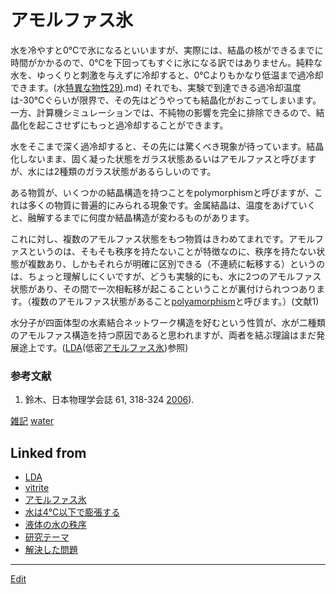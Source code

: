 # アモルファス氷

水を冷やすと0℃で氷になるといいますが、実際には、結晶の核ができるまでに時間がかかるので、0℃を下回ってもすぐに氷になる訳ではありません。純粋な水を、ゆっくりと刺激を与えずに冷却すると、0℃よりもかなり低温まで過冷却できます。(水[特異な物性](特異な物性.md)[29)](29).md) 
それでも、実験で到達できる過冷却温度は-30℃ぐらいが限界で、その先はどうやっても結晶化がおこってしまいます。一方、計算機シミュレーションでは、不純物の影響を完全に排除できるので、結晶化を起こさせずにもっと過冷却することができます。

水をそこまで深く過冷却すると、その先には驚くべき現象が待っています。結晶化しないまま、固く凝った状態をガラス状態あるいはアモルファスと呼びますが、水には2種類のガラス状態があるらしいのです。

ある物質が、いくつかの結晶構造を持つことをpolymorphismと呼びますが、これは多くの物質に普遍的にみられる現象です。金属結晶は、温度をあげていくと、融解するまでに何度か結晶構造が変わるものがあります。

これに対し、複数のアモルファス状態をもつ物質はきわめてまれです。アモルファスというのは、そもそも秩序を持たないことが特徴なのに、秩序を持たない状態が複数あり、しかもそれらが明確に区別できる（不連続に転移する）というのは、ちょっと理解しにくいですが、どうも実験的にも、水に2つのアモルファス状態があり、その間で一次相転移が起こるこということが裏付けられつつあります。（複数のアモルファス状態があること[polyamorphism](polyamorphism.md)と呼びます。）(文献1)

水分子が四面体型の水素結合ネットワーク構造を好むという性質が、水が二種類のアモルファス構造を持つ原因であると思われますが、両者を結ぶ理論はまだ発展途上です。([LDA](LDA.md)(低密[アモルファス氷](アモルファス氷.md))参照)

### 参考文献


1. 鈴木、日本物理学会誌 61, 318-324 [2006](2006.md)).



[雑記](雑記.md) [water](water.md) 


## Linked from

* [LDA](LDA.md)
* [vitrite](vitrite.md)
* [アモルファス氷](アモルファス氷.md)
* [水は4℃以下で膨張する](水は4℃以下で膨張する.md)
* [液体の水の秩序](液体の水の秩序.md)
* [研究テーマ](研究テーマ.md)
* [解決した問題](解決した問題.md)


----
[Edit](https://github.com/vitroid/vitroid.github.io/edit/master/MD/アモルファス氷.md)
